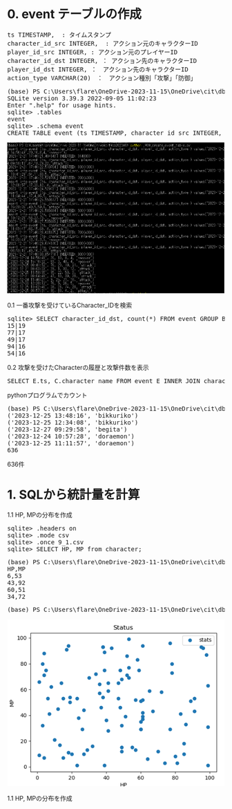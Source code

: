 # 0. event テーブルの作成
<pre>
ts TIMESTAMP,  : タイムスタンプ
character_id_src INTEGER,  : アクション元のキャラクターID
player_id_src INTEGER, : アクション元のプレイヤーID
character_id_dst INTEGER, ： アクション先のキャラクターID
player_id_dst INTEGER, ：　アクション先のキャラクターID
action_type VARCHAR(20)　：　アクション種別「攻撃」「防御」
</pre>

<pre>
(base) PS C:\Users\flare\OneDrive-2023-11-15\OneDrive\cit\db2023\9> .\sqlite3.exe .\cit-db-2023-09.db
SQLite version 3.39.3 2022-09-05 11:02:23
Enter ".help" for usage hints.
sqlite> .tables
event
sqlite> .schema event
CREATE TABLE event (ts TIMESTAMP, character_id_src INTEGER, player_id_src INTEGER, character_id_dst INTEGER, player_id_dst INTEGER, action_type VARCHAR(20));
</pre>

<img src="createEvent.png">

0.1 一番攻撃を受けているCharacter_IDを検索
<pre>
sqlite> SELECT character_id_dst, count(*) FROM event GROUP BY character_id_dst ORDER BY COUNT(*) DESC LIMIT 5;
15|19
77|17
49|17
94|16
54|16
</pre>

0.2 攻撃を受けたCharacterの履歴と攻撃件数を表示
<pre>
SELECT E.ts, C.character_name FROM event E INNER JOIN character C ON E.character_id_dst == C.character_id WHERE E.action_type == \'attack\'
</pre>
pythonプログラムでカウント
<pre>
(base) PS C:\Users\flare\OneDrive-2023-11-15\OneDrive\cit\db2023\9> python .\09_select_01.py
('2023-12-25 13:48:16', 'bikkuriko')
('2023-12-25 12:34:08', 'bikkuriko')
('2023-12-27 09:29:58', 'begita')
('2023-12-24 10:57:28', 'doraemon')
('2023-12-25 11:11:57', 'doraemon')
636
</pre>
636件

# 1. SQLから統計量を計算
1.1 HP, MPの分布を作成
<pre>
sqlite> .headers on
sqlite> .mode csv
sqlite> .once 9_1.csv
sqlite> SELECT HP, MP from character;
</pre>
<pre>
(base) PS C:\Users\flare\OneDrive-2023-11-15\OneDrive\cit\db2023\9> head -n 5 .\9_1.csv
HP,MP
6,53
43,92
60,51
34,72
</pre>
<pre>
(base) PS C:\Users\flare\OneDrive-2023-11-15\OneDrive\cit\db2023\9> python .\09_scatter_HP_MP_2.py
</pre>
<img src="HPMP.png">

1.1 HP, MPの分布を作成

